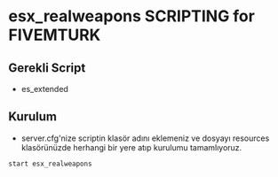 # esx_realweapons SCRIPTING for FIVEMTURK

## Gerekli Script

- es_extended

## Kurulum

- server.cfg'nize scriptin klasör adını eklemeniz ve dosyayı resources klasörünüzde herhangi bir yere atıp kurulumu tamamlıyoruz.

```
start esx_realweapons
```
